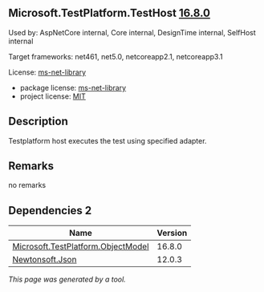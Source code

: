 Microsoft.TestPlatform.TestHost [16.8.0](https://www.nuget.org/packages/Microsoft.TestPlatform.TestHost/16.8.0)
--------------------

Used by: AspNetCore internal, Core internal, DesignTime internal, SelfHost internal

Target frameworks: net461, net5.0, netcoreapp2.1, netcoreapp3.1

License: [ms-net-library](../../../../licenses/ms-net-library) 

- package license: [ms-net-library](http://www.microsoft.com/web/webpi/eula/net_library_eula_enu.htm) 
- project license: [MIT](https://github.com/microsoft/vstest/) 

Description
-----------
Testplatform host executes the test using specified adapter.

Remarks
-----------
no remarks


Dependencies 2
-----------

|Name|Version|
|----------|:----|
|[Microsoft.TestPlatform.ObjectModel](../../../../packages/nuget.org/microsoft.testplatform.objectmodel/16.8.0)|16.8.0|
|[Newtonsoft.Json](../../../../packages/nuget.org/newtonsoft.json/12.0.3)|12.0.3|

*This page was generated by a tool.*